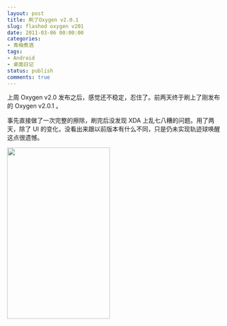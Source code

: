 ```yaml
---
layout: post
title: 刷了Oxygen v2.0.1
slug: flashed oxygen v201
date: 2011-03-06 00:00:00
categories:
- 青梅煮酒
tags:
- Android
- 桌面日记
status: publish
comments: true
---
```

上周 Oxygen v2.0 发布之后，感觉还不稳定，忍住了。前两天终于刷上了刚发布的 Oxygen v2.0.1 。

事先直接做了一次完整的擦除，刷完后没发现 XDA 上乱七八糟的问题。用了两天，除了 UI 的变化，没看出来跟以前版本有什么不同，只是仍未实现轨迹球唤醒这点很遗憾。

<a href="https://picasaweb.google.com/lh/photo/C-dYsOdeOj-iYlIZm_l8IA?feat=embedwebsite"><img src="https://lh3.googleusercontent.com/_ceUJ_lBTHzc/TXOfYdamg3I/AAAAAAAABmc/F_2AXlKogkA/s400/snap20110306_223834.png" height="400" width="240" /></a>
